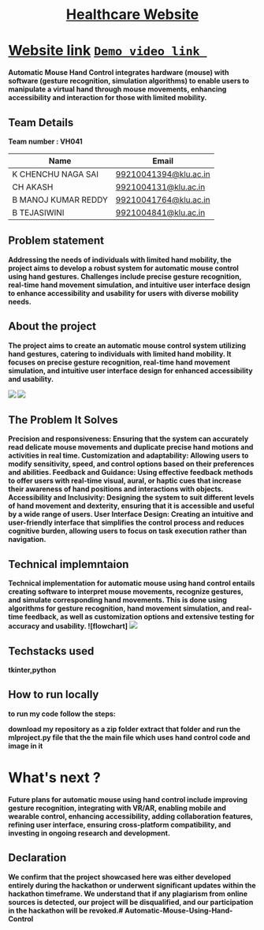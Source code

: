 <h1 align="center" style="border-bottom: none">
    <b>
        <a href=""> Healthcare Website </a><br>
</h1>

# [Website link](http://www.google.com)  [`Demo video link `](http://www.google.com)
Automatic Mouse Hand Control integrates hardware (mouse) with software (gesture recognition, simulation algorithms) to enable users to manipulate a virtual hand through mouse movements, enhancing accessibility and interaction for those with limited mobility.
## Team Details
Team number : VH041

| Name    | Email           |
|---------|-----------------|
| K CHENCHU NAGA SAI | 99210041394@klu.ac.in |
| CH AKASH | 9921004131@klu.ac.in |
| B MANOJ KUMAR REDDY | 99210041764@klu.ac.in |
| B TEJASIWINI | 9921004841@klu.ac.in |

## Problem statement 
Addressing the needs of individuals with limited hand mobility, the project aims to develop a robust system for automatic mouse control using hand gestures. Challenges include precise gesture recognition, real-time hand movement simulation, and intuitive user interface design to enhance accessibility and usability for users with diverse mobility needs.
## About the project
The project aims to create an automatic mouse control system utilizing hand gestures, catering to individuals with limited hand mobility. It focuses on precise gesture recognition, real-time hand movement simulation, and intuitive user interface design for enhanced accessibility and usability.

<img src="https://encrypted-tbn0.gstatic.com/images?q=tbn:ANd9GcS8Jmdr3wn9fr3N3rKx8gbFSzJ4n2JgzEdCfg&usqp=CAU">
<img src="https://encrypted-tbn0.gstatic.com/images?q=tbn:ANd9GcQcPs6AexlwCQljzEXLQE6qgJsj8VAGVE9R2jtduoegHl4xSlsu5by5VneM&s=10">

## The Problem It Solves
Precision and responsiveness: Ensuring that the system can accurately read delicate mouse movements and duplicate precise hand motions and activities in real time.
Customization and adaptability: Allowing users to modify sensitivity, speed, and control options based on their preferences and abilities.
Feedback and Guidance: Using effective feedback methods to offer users with real-time visual, aural, or haptic cues that increase their awareness of hand positions and interactions with objects.
Accessibility and Inclusivity: Designing the system to suit different levels of hand movement and dexterity, ensuring that it is accessible and useful by a wide range of users.
User Interface Design: Creating an intuitive and user-friendly interface that simplifies the control process and reduces cognitive burden, allowing users to focus on task execution rather than navigation.


## Technical implemntaion 
Technical implementation for automatic mouse using hand control entails creating software to interpret mouse movements, recognize gestures, and simulate corresponding hand movements. This is done using algorithms for gesture recognition, hand movement simulation, and real-time feedback, as well as customization options and extensive testing for accuracy and usability.
![flowchart]
<img src="https://encrypted-tbn0.gstatic.com/images?q=tbn:ANd9GcSPP2iCk73JfAlGR9lRb1xSXDVkbiHerhLg4g&usqp=CAU">
## Techstacks used 
tkinter,python
## How to run locally 
to run my code follow the steps:

download my repository as a zip folder
extract that folder and run the mlproject.py file that the the main file which uses hand control code and image in it
# What's next ?
Future plans for automatic mouse using hand control include improving gesture recognition, integrating with VR/AR, enabling mobile and wearable control, enhancing accessibility, adding collaboration features, refining user interface, ensuring cross-platform compatibility, and investing in ongoing research and development.
## Declaration
We confirm that the project showcased here was either developed entirely during the hackathon or underwent significant updates within the hackathon timeframe. We understand that if any plagiarism from online sources is detected, our project will be disqualified, and our participation in the hackathon will be revoked.# Automatic-Mouse-Using-Hand-Control
